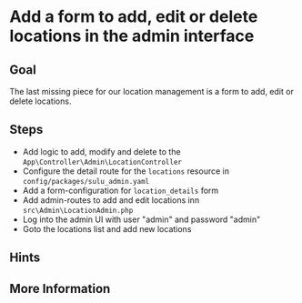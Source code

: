 Add a form to add, edit or delete locations in the admin interface
==================================================================

Goal
----

The last missing piece for our location management is a form to add, edit or delete locations.  

Steps
-----

* Add logic to add, modify and delete to the `App\Controller\Admin\LocationController`
* Configure the detail route for the `locations` resource in `config/packages/sulu_admin.yaml`
* Add a form-configuration for `location_details` form
* Add admin-routes to add and edit locations inn `src\Admin\LocationAdmin.php`
* Log into the admin UI with user "admin" and password "admin"
* Goto the locations list and add new locations

Hints
-----


More Information
----------------

